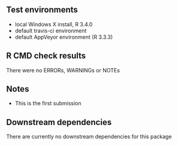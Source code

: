 ## Test environments
* local Windows X install, R 3.4.0
* default travis-ci environment
* default AppVeyor environment (R 3.3.3)

## R CMD check results
There were no ERRORs, WARNINGs or NOTEs 

## Notes
* This is the first submission

## Downstream dependencies
There are currently no downstream dependencies for this package